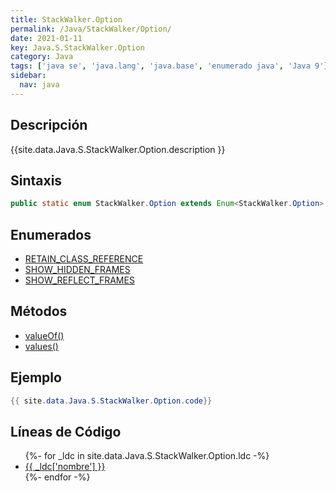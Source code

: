 ```yaml
---
title: StackWalker.Option
permalink: /Java/StackWalker/Option/
date: 2021-01-11
key: Java.S.StackWalker.Option
category: Java
tags: ['java se', 'java.lang', 'java.base', 'enumerado java', 'Java 9']
sidebar: 
  nav: java
---
```


## Descripción
{{site.data.Java.S.StackWalker.Option.description }}

## Sintaxis
~~~java
public static enum StackWalker.Option extends Enum<StackWalker.Option>
~~~

## Enumerados
* [RETAIN_CLASS_REFERENCE](/Java/StackWalker/Option/RETAIN_CLASS_REFERENCE)
* [SHOW_HIDDEN_FRAMES](/Java/StackWalker/Option/SHOW_HIDDEN_FRAMES)
* [SHOW_REFLECT_FRAMES](/Java/StackWalker/Option/SHOW_REFLECT_FRAMES)

## Métodos
* [valueOf()](/Java/StackWalker/Option/valueOf)
* [values()](/Java/StackWalker/Option/values)

## Ejemplo
~~~java
{{ site.data.Java.S.StackWalker.Option.code}}
~~~

## Líneas de Código
<ul>
{%- for _ldc in site.data.Java.S.StackWalker.Option.ldc -%}
   <li>
       <a href="{{_ldc['url'] }}">{{ _ldc['nombre'] }}</a>
   </li>
{%- endfor -%}
</ul>
